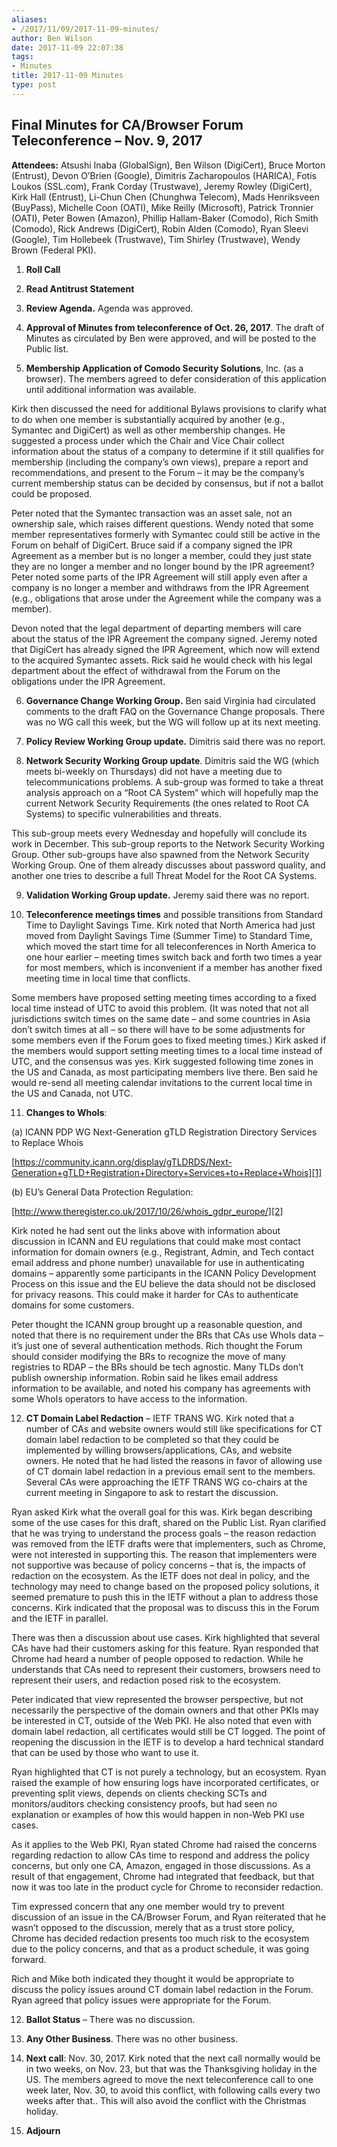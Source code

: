 ```yaml
---
aliases:
- /2017/11/09/2017-11-09-minutes/
author: Ben Wilson
date: 2017-11-09 22:07:38
tags:
- Minutes
title: 2017-11-09 Minutes
type: post
---
```


## Final Minutes for CA/Browser Forum Teleconference – Nov. 9, 2017

**Attendees:** Atsushi Inaba (GlobalSign), Ben Wilson (DigiCert), Bruce Morton (Entrust), Devon O’Brien (Google), Dimitris Zacharopoulos (HARICA), Fotis Loukos (SSL.com), Frank Corday (Trustwave), Jeremy Rowley (DigiCert), Kirk Hall (Entrust), Li-Chun Chen (Chunghwa Telecom), Mads Henriksveen (BuyPass), Michelle Coon (OATI), Mike Reilly (Microsoft), Patrick Tronnier (OATI), Peter Bowen (Amazon), Phillip Hallam-Baker (Comodo), Rich Smith (Comodo), Rick Andrews (DigiCert), Robin Alden (Comodo), Ryan Sleevi (Google), Tim Hollebeek (Trustwave), Tim Shirley (Trustwave), Wendy Brown (Federal PKI).

1. **Roll Call**

1. **Read Antitrust Statement**

1. **Review Agenda.** Agenda was approved.

1. **Approval of Minutes from teleconference of Oct. 26, 2017**. The draft of Minutes as circulated by Ben were approved, and will be posted to the Public list.

1. **Membership Application of Comodo Security Solutions**, Inc. (as a browser). The members agreed to defer consideration of this application until additional information was available.

Kirk then discussed the need for additional Bylaws provisions to clarify what to do when one member is substantially acquired by another (e.g., Symantec and DigiCert) as well as other membership changes. He suggested a process under which the Chair and Vice Chair collect information about the status of a company to determine if it still qualifies for membership (including the company’s own views), prepare a report and recommendations, and present to the Forum – it may be the company’s current membership status can be decided by consensus, but if not a ballot could be proposed.

Peter noted that the Symantec transaction was an asset sale, not an ownership sale, which raises different questions. Wendy noted that some member representatives formerly with Symantec could still be active in the Forum on behalf of DigiCert. Bruce said if a company signed the IPR Agreement as a member but is no longer a member, could they just state they are no longer a member and no longer bound by the IPR agreement? Peter noted some parts of the IPR Agreement will still apply even after a company is no longer a member and withdraws from the IPR Agreement (e.g., obligations that arose under the Agreement while the company was a member).

Devon noted that the legal department of departing members will care about the status of the IPR Agreement the company signed. Jeremy noted that DigiCert has already signed the IPR Agreement, which now will extend to the acquired Symantec assets. Rick said he would check with his legal department about the effect of withdrawal from the Forum on the obligations under the IPR Agreement.

6. **Governance Change Working Group.** Ben said Virginia had circulated comments to the draft FAQ on the Governance Change proposals. There was no WG call this week, but the WG will follow up at its next meeting.

1. **Policy Review Working Group update.** Dimitris said there was no report.

1. **Network Security Working Group update**. Dimitris said the WG (which meets bi-weekly on Thursdays) did not have a meeting due to telecommunications problems. A sub-group was formed to take a threat analysis approach on a “Root CA System” which will hopefully map the current Network Security Requirements (the ones related to Root CA Systems) to specific vulnerabilities and threats.

This sub-group meets every Wednesday and hopefully will conclude its work in December. This sub-group reports to the Network Security Working Group. Other sub-groups have also spawned from the Network Security Working Group. One of them already discusses about password quality, and another one tries to describe a full Threat Model for the Root CA Systems.

9. **Validation Working Group update.** Jeremy said there was no report.

1. **Teleconference meetings times** and possible transitions from Standard Time to Daylight Savings Time. Kirk noted that North America had just moved from Daylight Savings Time (Summer Time) to Standard Time, which moved the start time for all teleconferences in North America to one hour earlier – meeting times switch back and forth two times a year for most members, which is inconvenient if a member has another fixed meeting time in local time that conflicts.

Some members have proposed setting meeting times according to a fixed local time instead of UTC to avoid this problem. (It was noted that not all jurisdictions switch times on the same date – and some countries in Asia don’t switch times at all – so there will have to be some adjustments for some members even if the Forum goes to fixed meeting times.) Kirk asked if the members would support setting meeting times to a local time instead of UTC, and the consensus was yes. Kirk suggested following time zones in the US and Canada, as most participating members live there. Ben said he would re-send all meeting calendar invitations to the current local time in the US and Canada, not UTC.

11. **Changes to WhoIs**:

(a) ICANN PDP WG Next-Generation gTLD Registration Directory Services to Replace Whois

[https://community.icann.org/display/gTLDRDS/Next-Generation+gTLD+Registration+Directory+Services+to+Replace+Whois][1]

(b) EU’s General Data Protection Regulation:

[http://www.theregister.co.uk/2017/10/26/whois_gdpr_europe/][2]

Kirk noted he had sent out the links above with information about discussion in ICANN and EU regulations that could make most contact information for domain owners (e.g., Registrant, Admin, and Tech contact email address and phone number) unavailable for use in authenticating domains – apparently some participants in the ICANN Policy Development Process on this issue and the EU believe the data should not be disclosed for privacy reasons. This could make it harder for CAs to authenticate domains for some customers.

Peter thought the ICANN group brought up a reasonable question, and noted that there is no requirement under the BRs that CAs use WhoIs data – it’s just one of several authentication methods. Rich thought the Forum should consider modifying the BRs to recognize the move of many registries to RDAP – the BRs should be tech agnostic. Many TLDs don’t publish ownership information. Robin said he likes email address information to be available, and noted his company has agreements with some WhoIs operators to have access to the information.

12. **CT Domain Label Redaction** – IETF TRANS WG. Kirk noted that a number of CAs and website owners would still like specifications for CT domain label redaction to be completed so that they could be implemented by willing browsers/applications, CAs, and website owners. He noted that he had listed the reasons in favor of allowing use of CT domain label redaction in a previous email sent to the members. Several CAs were approaching the IETF TRANS WG co-chairs at the current meeting in Singapore to ask to restart the discussion.

Ryan asked Kirk what the overall goal for this was. Kirk began describing some of the use cases for this draft, shared on the Public List. Ryan clarified that he was trying to understand the process goals – the reason redaction was removed from the IETF drafts were that implementers, such as Chrome, were not interested in supporting this. The reason that implementers were not supportive was because of policy concerns – that is, the impacts of redaction on the ecosystem. As the IETF does not deal in policy, and the technology may need to change based on the proposed policy solutions, it seemed premature to push this in the IETF without a plan to address those concerns. Kirk indicated that the proposal was to discuss this in the Forum and the IETF in parallel.

There was then a discussion about use cases. Kirk highlighted that several CAs have had their customers asking for this feature. Ryan responded that Chrome had heard a number of people opposed to redaction. While he understands that CAs need to represent their customers, browsers need to represent their users, and redaction posed risk to the ecosystem.

Peter indicated that view represented the browser perspective, but not necessarily the perspective of the domain owners and that other PKIs may be interested in CT, outside of the Web PKI. He also noted that even with domain label redaction, all certificates would still be CT logged. The point of reopening the discussion in the IETF is to develop a hard technical standard that can be used by those who want to use it.

Ryan highlighted that CT is not purely a technology, but an ecosystem. Ryan raised the example of how ensuring logs have incorporated certificates, or preventing split views, depends on clients checking SCTs and monitors/auditors checking consistency proofs, but had seen no explanation or examples of how this would happen in non-Web PKI use cases.

As it applies to the Web PKI, Ryan stated Chrome had raised the concerns regarding redaction to allow CAs time to respond and address the policy concerns, but only one CA, Amazon, engaged in those discussions. As a result of that engagement, Chrome had integrated that feedback, but that now it was too late in the product cycle for Chrome to reconsider redaction.

Tim expressed concern that any one member would try to prevent discussion of an issue in the CA/Browser Forum, and Ryan reiterated that he wasn’t opposed to the discussion, merely that as a trust store policy, Chrome has decided redaction presents too much risk to the ecosystem due to the policy concerns, and that as a product schedule, it was going forward.

Rich and Mike both indicated they thought it would be appropriate to discuss the policy issues around CT domain label redaction in the Forum. Ryan agreed that policy issues were appropriate for the Forum.

12. **Ballot Status** – There was no discussion.

01. **Any Other Business**. There was no other business.

01. **Next call**: Nov. 30, 2017. Kirk noted that the next call normally would be in two weeks, on Nov. 23, but that was the Thanksgiving holiday in the US. The members agreed to move the next teleconference call to one week later, Nov. 30, to avoid this conflict, with following calls every two weeks after that.. This will also avoid the conflict with the Christmas holiday.

01. **Adjourn**

[1]: https://clicktime.symantec.com/a/1/VNDBG7_fM8RtS01qLRF2BW9RaxeUgyAh88zn4baBFDo=?d=7uPd4NGrfWTqgKEuLTKFNItE6E9o0ArsA7tUwH3pUbQRebNNWM5to1g4iAqcN6bI5ARI1JmgABRTv1e_On5W37vJNSoHj8OE9P-tKbmODt3cCymRF7fyzjyf9VOIYLUsXInkqJsPjuf0lm5IMgZ0jv3U7qK4Ys2j22cBp8V0kij-JiscxAsIdw_zbVZA6tHzZSQcL-E-mvd1vkyeiUmJuye9YPSzNXFyrX0eqvxYMPT_dbjHvk793N1R9Vv3hGPY21iQGh4lTfpWVK1Zj5tO9I3o7swlm8i4bOBRPNHPaosww8KUd1mqNAJamLfptA1uAqj-YcUS5Ne5XnsW_G0vbxase8NNhE7fGAmuKPk5vnc31pj-k_O-F8Kj0a7ett-3FhwWI_WuRdPrRJYIvdWns72br8TeAxpJ8SjxXOGpDyexZcZY4JzrwP2STweeJrSNm9fCHvyWtfwbCv5B9bmiFBKjiTW1hclM4a0-gq2WnDvK-XvdSoioj4I%3D&u=https%3A%2F%2Fcommunity.icann.org%2Fdisplay%2FgTLDRDS%2FNext-Generation%2BgTLD%2BRegistration%2BDirectory%2BServices%2Bto%2BReplace%2BWhois
[2]: https://clicktime.symantec.com/a/1/5F-IegQJdqiqYDZFC3gVal-CuXH4t2mWZxJvrJi-tn8=?d=7uPd4NGrfWTqgKEuLTKFNItE6E9o0ArsA7tUwH3pUbQRebNNWM5to1g4iAqcN6bI5ARI1JmgABRTv1e_On5W37vJNSoHj8OE9P-tKbmODt3cCymRF7fyzjyf9VOIYLUsXInkqJsPjuf0lm5IMgZ0jv3U7qK4Ys2j22cBp8V0kij-JiscxAsIdw_zbVZA6tHzZSQcL-E-mvd1vkyeiUmJuye9YPSzNXFyrX0eqvxYMPT_dbjHvk793N1R9Vv3hGPY21iQGh4lTfpWVK1Zj5tO9I3o7swlm8i4bOBRPNHPaosww8KUd1mqNAJamLfptA1uAqj-YcUS5Ne5XnsW_G0vbxase8NNhE7fGAmuKPk5vnc31pj-k_O-F8Kj0a7ett-3FhwWI_WuRdPrRJYIvdWns72br8TeAxpJ8SjxXOGpDyexZcZY4JzrwP2STweeJrSNm9fCHvyWtfwbCv5B9bmiFBKjiTW1hclM4a0-gq2WnDvK-XvdSoioj4I%3D&u=http%3A%2F%2Fwww.theregister.co.uk%2F2017%2F10%2F26%2Fwhois_gdpr_europe%2F